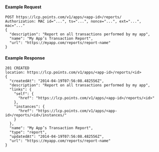 #### Example Request

    POST https://lcp.points.com/v1/apps/<app-id>/reports/
    Authorization: MAC id="...", ts="...", nonce="...", ext="...", mac="..."
    {
      "description": "Report on all transactions performed by my app",
      "name": "My App’s Transaction Report",
      "url": "https://myapp.com/reports/report-name"
    }

#### Example Response

    201 CREATED
    location: https://lcp.points.com/v1/apps/<app-id>/reports/<id>
    {
      "createdAt": "2014-04-19T07:56:08.482556Z",
      "description": "Report on all transactions performed by my app",
      "links": {
        "self": {
          "href": "https://lcp.points.com/v1/apps/<app-id>/reports/<id>"
        },
        "instances": {
          "href": "https://lcp.points.com/v1/apps/<app-id>/reports/<id>/instances/"
        }
      },
      "name": "My App’s Transaction Report",
      "type": "report",
      "updatedAt": "2014-04-19T07:56:08.482556Z",
      "url": "https://myapp.com/reports/report-name"
    }






